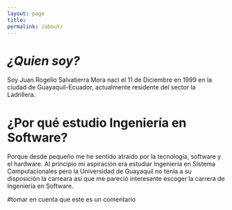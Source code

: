 ```yaml
---
layout: page
title: 
permalink: /about/
---
```


# ***¿Quien soy?***

Soy Juan Rogelio Salvatierra Mora nací el 11 de Diciembre en 1999 en la ciudad de Guayaquil-Ecuador, actualmente residente del sector la Ladrillera.




# **¿Por qué estudio Ingeniería en Software?**

Porque desde pequeño me he sentido atraído por la tecnología, software y el hardware.
Al principio mi aspiración era estudiar Ingeniería en Sistema Computacionales pero la Universidad de Guayaquil no tenía a su disposición la carreara así que me pareció interesante escoger la carrera de Ingeniería en Software.

#tomar en cuenta que este es un comentario
